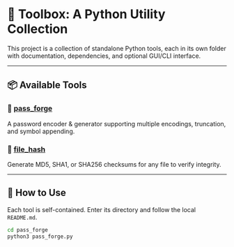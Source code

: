 # 🧰 Toolbox: A Python Utility Collection

This project is a collection of standalone Python tools, each in its own folder with documentation, dependencies, and optional GUI/CLI interface.

---

## 📦 Available Tools

### 🔐 [pass_forge](./pass_forge)
A password encoder & generator supporting multiple encodings, truncation, and symbol appending.

### 📁 [file_hash](./file_hash)
Generate MD5, SHA1, or SHA256 checksums for any file to verify integrity.

---

## 🚀 How to Use

Each tool is self-contained. Enter its directory and follow the local `README.md`.

```bash
cd pass_forge
python3 pass_forge.py
